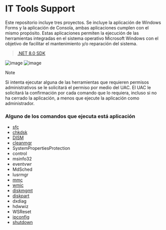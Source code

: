 # IT Tools Support

Este repositorio incluye tres proyectos. Se incluye la aplicación de Windows Forms y la aplicación de Consola, ambas aplicaciones cumplen con el mismo propósito. Estas aplicaciones permiten la ejecución de las herramientas integradas en el sistema operativo Microsoft Windows con el objetivo de facilitar el mantenimiento y/o reparación del sistema.
> [.NET 8.0 SDK](https://dotnet.microsoft.com/es-es/download/dotnet/thank-you/sdk-8.0.201-windows-x64-installer)

![image](https://github.com/FerJos/ITToolsSupport/assets/38123159/3d848dcf-bed3-4864-a2b9-11637e73409d)
![image](https://github.com/FerJos/ITToolsSupport/assets/38123159/3780d0a3-5320-4aff-9d13-1c4cf37e2c1a)

>[!NOTE]
> Si intenta ejecutar alguna de las herramientas que requieren permisos administrativos se le solicitará el permiso por medio del UAC. El UAC le solicitará la confirmación por cada comando que lo requiera, incluso si no ha cerrado la aplicación, a menos que ejecute la aplicación como administrador.

### Alguno de los comandos que ejecuta está aplicación
* [sfc](https://learn.microsoft.com/es-mx/windows-server/administration/windows-commands/sfc)
* [chkdsk](https://learn.microsoft.com/es-mx/windows-server/administration/windows-commands/chkdsk?tabs=event-viewer)
* [DISM](https://learn.microsoft.com/es-mx/windows-hardware/manufacture/desktop/what-is-dism?view=windows-11)
* [cleanmgr](https://learn.microsoft.com/es-mx/windows-server/administration/windows-commands/cleanmgr)
* SystemPropertiesProtection
* control
* msinfo32
* eventvwr
* MdSched
* lusrmgr
* [mmc](https://learn.microsoft.com/es-mx/troubleshoot/windows-server/system-management-components/what-is-microsoft-management-console)
* [wmic](https://learn.microsoft.com/es-mx/troubleshoot/windows-server/system-management-components/what-is-microsoft-management-console)
* [diskmgmt](https://learn.microsoft.com/es-es/windows-server/storage/disk-management/overview-of-disk-management)
* [diskpart](https://learn.microsoft.com/es-mx/windows-server/administration/windows-commands/diskpart)
* dxdiag
* hdwwiz
* WSReset
* [ipconfig](https://learn.microsoft.com/es-mx/windows-server/administration/windows-commands/ipconfig)
* [shutdown](https://learn.microsoft.com/es-mx/windows-server/administration/windows-commands/shutdown)
